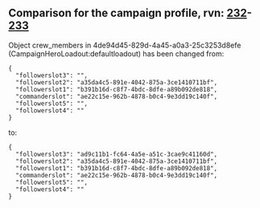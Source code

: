 ## Comparison for the campaign profile, rvn: [232](https://github.com/PRO100KatYT/FortniteProfileRevisions/tree/main/profiles/campaign/232%20campaign.json)-[233](https://github.com/PRO100KatYT/FortniteProfileRevisions/tree/main/profiles/campaign/233%20campaign.json)

Object crew_members in 4de94d45-829d-4a45-a0a3-25c3253d8efe (CampaignHeroLoadout:defaultloadout) has been changed from:

```
{
  "followerslot3": "",
  "followerslot2": "a35da4c5-891e-4042-875a-3ce1410711bf",
  "followerslot1": "b391b16d-c8f7-4bdc-8dfe-a89b092de818",
  "commanderslot": "ae22c15e-962b-4878-b0c4-9e3dd19c140f",
  "followerslot5": "",
  "followerslot4": ""
}
```

to:

```
{
  "followerslot3": "ad9c11b1-fc64-4a5e-a51c-3cae9c41160d",
  "followerslot2": "a35da4c5-891e-4042-875a-3ce1410711bf",
  "followerslot1": "b391b16d-c8f7-4bdc-8dfe-a89b092de818",
  "commanderslot": "ae22c15e-962b-4878-b0c4-9e3dd19c140f",
  "followerslot5": "",
  "followerslot4": ""
}
```

<br><br>
